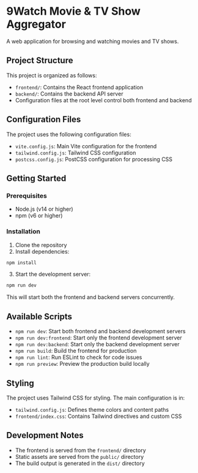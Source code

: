 # 9Watch Movie & TV Show Aggregator

A web application for browsing and watching movies and TV shows.

## Project Structure

This project is organized as follows:

- `frontend/`: Contains the React frontend application
- `backend/`: Contains the backend API server
- Configuration files at the root level control both frontend and backend

## Configuration Files

The project uses the following configuration files:

- `vite.config.js`: Main Vite configuration for the frontend
- `tailwind.config.js`: Tailwind CSS configuration
- `postcss.config.js`: PostCSS configuration for processing CSS

## Getting Started

### Prerequisites

- Node.js (v14 or higher)
- npm (v6 or higher)

### Installation

1. Clone the repository
2. Install dependencies:

```bash
npm install
```

3. Start the development server:

```bash
npm run dev
```

This will start both the frontend and backend servers concurrently.

## Available Scripts

- `npm run dev`: Start both frontend and backend development servers
- `npm run dev:frontend`: Start only the frontend development server
- `npm run dev:backend`: Start only the backend development server
- `npm run build`: Build the frontend for production
- `npm run lint`: Run ESLint to check for code issues
- `npm run preview`: Preview the production build locally

## Styling

The project uses Tailwind CSS for styling. The main configuration is in:

- `tailwind.config.js`: Defines theme colors and content paths
- `frontend/index.css`: Contains Tailwind directives and custom CSS

## Development Notes

- The frontend is served from the `frontend/` directory
- Static assets are served from the `public/` directory
- The build output is generated in the `dist/` directory
